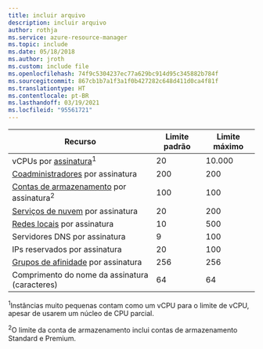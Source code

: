 ```yaml
---
title: incluir arquivo
description: incluir arquivo
author: rothja
ms.service: azure-resource-manager
ms.topic: include
ms.date: 05/18/2018
ms.author: jroth
ms.custom: include file
ms.openlocfilehash: 74f9c5304237ec77a629bc914d95c345882b784f
ms.sourcegitcommit: 867cb1b7a1f3a1f0b427282c648d411d0ca4f81f
ms.translationtype: HT
ms.contentlocale: pt-BR
ms.lasthandoff: 03/19/2021
ms.locfileid: "95561721"
---
```

| Recurso | Limite padrão | Limite máximo |
| --- | --- | --- |
| vCPUs por [assinatura](https://azure.microsoft.com/pricing/)<sup>1</sup> |20 |10.000 |
| [Coadministradores](../articles/cost-management-billing/manage/add-change-subscription-administrator.md) por assinatura |200 |200 |
| [Contas de armazenamento](../articles/storage/common/storage-account-create.md) por assinatura<sup>2</sup> |100 |100 |
| [Serviços de nuvem](../articles/cloud-services/cloud-services-choose-me.md) por assinatura |20 |200 |
| [Redes locais](/previous-versions/azure/reference/jj157100(v=azure.100)) por assinatura |10 |500 |
| Servidores DNS por assinatura |9 |100 |
| IPs reservados por assinatura |20 |100 |
| [Grupos de afinidade](/previous-versions/azure/virtual-network/virtual-networks-migrate-to-regional-vnet) por assinatura |256 |256 |
| Comprimento do nome da assinatura (caracteres) | 64 | 64 |

<sup>1</sup>Instâncias muito pequenas contam como um vCPU para o limite de vCPU, apesar de usarem um núcleo de CPU parcial.

<sup>2</sup>O limite da conta de armazenamento inclui contas de armazenamento Standard e Premium.